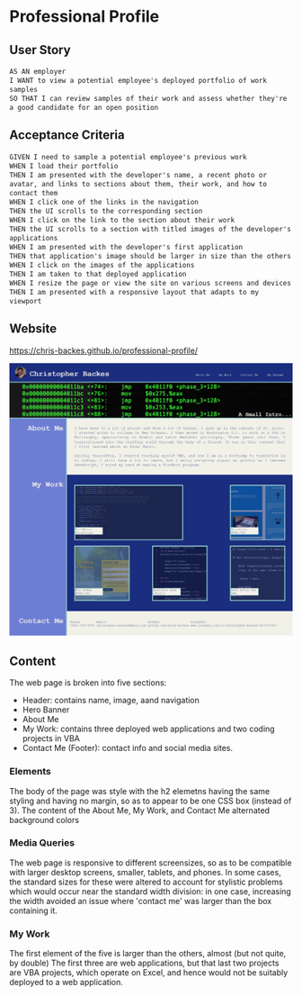 # Professional Profile

## User Story

```
AS AN employer
I WANT to view a potential employee's deployed portfolio of work samples
SO THAT I can review samples of their work and assess whether they're a good candidate for an open position
```

## Acceptance Criteria

```
GIVEN I need to sample a potential employee's previous work
WHEN I load their portfolio
THEN I am presented with the developer's name, a recent photo or avatar, and links to sections about them, their work, and how to contact them
WHEN I click one of the links in the navigation
THEN the UI scrolls to the corresponding section
WHEN I click on the link to the section about their work
THEN the UI scrolls to a section with titled images of the developer's applications
WHEN I am presented with the developer's first application
THEN that application's image should be larger in size than the others
WHEN I click on the images of the applications
THEN I am taken to that deployed application
WHEN I resize the page or view the site on various screens and devices
THEN I am presented with a responsive layout that adapts to my viewport
```

## Website

https://chris-backes.github.io/professional-profile/

![website screenshot](./assets/images/website.png)

## Content

The web page is broken into five sections:

- Header: contains name, image, aand navigation
- Hero Banner
- About Me
- My Work: contains three deployed web applications and two coding projects in VBA
- Contact Me (Footer): contact info and social media sites.

### Elements

The body of the page was style with the h2 elemetns having the same styling and having no margin, so as to appear to be one CSS box (instead of 3). The content of the About Me, My Work, and Contact Me alternated background colors

### Media Queries

The web page is responsive to different screensizes, so as to be compatible with larger desktop screens, smaller, tablets, and phones. In some cases, the standard sizes for these were altered to account for stylistic problems which would occur near the standard width division: in one case, increasing the width avoided an issue where 'contact me' was larger than the box containing it.

### My Work

The first element of the five is larger than the others, almost (but not quite, by double) The first three are web applications, but that last two projects are VBA projects, which operate on Excel, and hence would not be suitably deployed to a web application.
